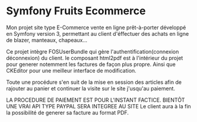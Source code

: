 Symfony Fruits Ecommerce
=======
Mon projet site type E-Commerce vente en ligne prêt-à-porter développé en Symfony version 3, permettant au client d'éffectuer des achats en ligne de blazer, manteaux, chapeaux...

Ce projet intègre FOSUserBundle qui gère l'authentification(connexion déconnexion) du client.
le composant html2pdf est à l'intérieur du projet pour generer notemment les factures de façon plus propre.
Ainsi que CKEditor pour une meilleur interface de modification.

Toute une procédure s'en suit de la mise en session des articles afin de rajouter au panier et continuer la visite sur le site j'usqu'au paiement.


LA PROCEDURE DE PAIEMENT EST POUR L'INSTANT FACTICE. BIENTÔT UNE VRAI API TYPE PAYPAL SERA INTEGREE AU SITE
Le client aura à la fin la possibilité de generer sa facture au format PDF.


